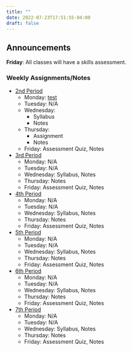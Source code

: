 ```yaml
---
title: ""
date: 2022-07-23T17:51:55-04:00
draft: false
---
```

## Announcements
**Friday**: All classes will have a skills assessment.


### Weekly Assignments/Notes

* [2nd Period](/p2/)
    - Monday: [test]()
    - Tuesday: N/A
    - Wednesday:
        - Syllabus 
        - Notes
    - Thursday:
        - Assignment
        - Notes
    - Friday: Assessment Quiz, Notes
* [3rd Period](/p3/)
    - Monday: N/A
    - Tuesday: N/A
    - Wednesday: Syllabus, Notes
    - Thursday: Notes
    - Friday: Assessment Quiz, Notes
* [4th Period](/p4)
    - Monday: N/A
    - Tuesday: N/A
    - Wednesday: Syllabus, Notes
    - Thursday: Notes
    - Friday: Assessment Quiz, Notes
* [5th Period](/p5/)
    - Monday: N/A
    - Tuesday: N/A
    - Wednesday: Syllabus, Notes
    - Thursday: Notes
    - Friday: Assessment Quiz, Notes
* [6th Period](/p6/)
    - Monday: N/A
    - Tuesday: N/A
    - Wednesday: Syllabus, Notes
    - Thursday: Notes
    - Friday: Assessment Quiz, Notes
* [7th Period](/p7/)
    - Monday: N/A
    - Tuesday: N/A
    - Wednesday: Syllabus, Notes
    - Thursday: Notes
    - Friday: Assessment Quiz, Notes
